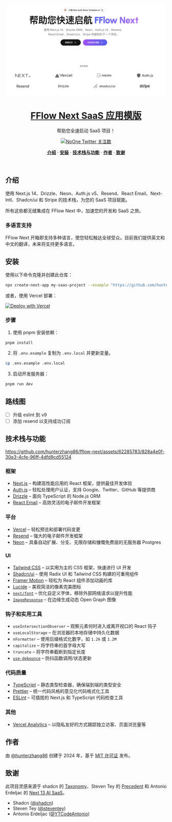 <a href="https://next-saas-stripe-starter.vercel.app">
  <img alt="FFlow Next" src="public/_static/og_zh.jpg">
  <h1 align="center">FFlow Next SaaS 应用模版</h1>
</a>

<p align="center">
  帮助您全速启动 SaaS 项目！
</p>

<p align="center">
  <a href="https://twitter.com/hunterzhang86">
    <img src="https://img.shields.io/twitter/follow/hunterzhang86?style=flat&label=hunterzhang86&logo=twitter&color=0bf&logoColor=fff" alt="NoOne Twitter 关注数" />
  </a>
</p>

<p align="center">
  <a href="#introduction"><strong>介绍</strong></a> ·
  <a href="#installation"><strong>安装</strong></a> ·
  <a href="#tech-stack--features"><strong>技术栈与功能</strong></a> ·
  <a href="#author"><strong>作者</strong></a> ·
  <a href="#credits"><strong>致谢</strong></a>
</p>
<br/>

## 介绍

使用 Next.js 14、Drizzle、Neon、Auth.js v5、Resend、React Email、Next-Intl、Shadcn/ui 和 Stripe 的技术栈，为您的 SaaS 项目赋能。

所有这些都无缝集成在 FFlow Next 中，加速您的开发和 SaaS 之旅。

### 多语言支持

FFlow Next 开箱即支持多种语言，使您轻松触达全球受众。目前我们提供英文和中文的翻译，未来将支持更多语言。

## 安装

使用以下命令克隆并创建此仓库：

```bash
npx create-next-app my-saas-project --example "https://github.com/hunterzhang86/fflow-next"
```

或者，使用 Vercel 部署：

[![Deploy with Vercel](https://vercel.com/button)](https://vercel.com/new/clone?repository-url=https%3A%2F%2Fgithub.com%2Fhunterzhang86%2Ffflow-next)

### 步骤

1. 使用 pnpm 安装依赖：

```sh
pnpm install
```

2. 将 `.env.example` 复制为 `.env.local` 并更新变量。

```sh
cp .env.example .env.local
```

3. 启动开发服务器：

```sh
pnpm run dev
```

## 路线图
- [ ] 升级 eslint 到 v9
- [ ] 添加 resend 以支持成功订阅

## 技术栈与功能

https://github.com/hunterzhang86/fflow-next/assets/62285783/828a4e0f-30e3-4cfe-96ff-4dfd9cd55124

### 框架

- [Next.js](https://nextjs.org/) – 构建高性能应用的 React 框架，提供最佳开发体验
- [Auth.js](https://authjs.dev/) – 轻松处理用户认证，支持 Google、Twitter、GitHub 等提供商
- [Drizzle](https://orm.drizzle.team/) – 面向 TypeScript 的 Node.js ORM
- [React Email](https://react.email/) – 高效灵活的电子邮件开发框架

### 平台

- [Vercel](https://vercel.com/) – 轻松预览和部署代码变更
- [Resend](https://resend.com/) – 强大的电子邮件开发框架
- [Neon](https://neon.tech/) – 具备自动扩展、分支、无限存储和慷慨免费层的无服务器 Postgres

### UI

- [Tailwind CSS](https://tailwindcss.com/) – 以实用为主的 CSS 框架，快速进行 UI 开发
- [Shadcn/ui](https://ui.shadcn.com/) – 使用 Radix UI 和 Tailwind CSS 构建的可重用组件
- [Framer Motion](https://framer.com/motion) – 轻松为 React 组件添加动画的库
- [Lucide](https://lucide.dev/) – 美观简洁的像素完美图标
- [`next/font`](https://nextjs.org/docs/basic-features/font-optimization) – 优化自定义字体，移除外部网络请求以提升性能
- [`ImageResponse`](https://nextjs.org/docs/app/api-reference/functions/image-response) – 在边缘生成动态 Open Graph 图像

### 钩子和实用工具

- `useIntersectionObserver` – 观察元素何时进入或离开视口的 React 钩子
- `useLocalStorage` – 在浏览器的本地存储中持久化数据
- `nFormatter` – 使用后缀格式化数字，如 `1.2k` 或 `1.2M`
- `capitalize` – 将字符串的首字母大写
- `truncate` – 将字符串截断到指定长度
- [`use-debounce`](https://www.npmjs.com/package/use-debounce) – 防抖函数调用/状态更新

### 代码质量

- [TypeScript](https://www.typescriptlang.org/) – 静态类型检查器，确保端到端的类型安全
- [Prettier](https://prettier.io/) – 统一代码风格的意见化代码格式化工具
- [ESLint](https://eslint.org/) – 可插拔的 Next.js 和 TypeScript 代码检查工具

### 其他

- [Vercel Analytics](https://vercel.com/analytics) – 以隐私友好的方式跟踪独立访客、页面浏览量等

## 作者

由 [@hunterzhang86](https://twitter.com/hunterzhang86) 创建于 2024 年，基于 [MIT 许可证](https://github.com/shadcn/taxonomy/blob/main/LICENSE.md) 发布。

## 致谢

此项目灵感来源于 shadcn 的 [Taxonomy](https://github.com/shadcn-ui/taxonomy)、Steven Tey 的 [Precedent](https://github.com/steven-tey/precedent) 和 Antonio Erdeljac 的 [Next 13 AI SaaS](https://github.com/AntonioErdeljac/next13-ai-saas)。

- Shadcn ([@shadcn](https://twitter.com/shadcn))
- Steven Tey ([@steventey](https://twitter.com/steventey))
- Antonio Erdeljac ([@YTCodeAntonio](https://twitter.com/AntonioErdeljac))